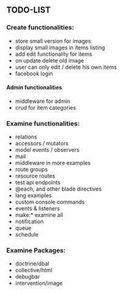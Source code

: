 ## TODO-LIST

### Create functionalities:
- store small version for images
- display small images in items listing
- add edit functionality for items
- on update delete old image
- user can only edit / delete his own items
- facebook login

#### Admin functionalities
- middleware for admin
- crud for item categories

### Examine functionalities:
- relations
- accessors / mutators
- model events / observers
- mail
- middleware in more examples
- route groups
- resource routes
- test api endpoints
- @each, and other blade directives
- lang examples
- custom console commands
- events & listeners
- make:* examine all
- notification
- queue
- schedule

### Examine Packages:
- doctrine/dbal
- collective/html
- debugbar
- intervention/image
